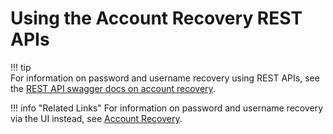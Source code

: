 # Using the Account Recovery REST APIs

!!! tip     
    For information on password and username recovery using REST APIs, see the [REST API swagger docs on account
    recovery](https://api-docs.wso2.com/apidocs/is/is590/account-recovery-v5.9.0/).
    
!!! info "Related Links" 
    For information on password and username recovery via the UI instead,
    see [Account Recovery](../../learn/username-recovery/).
